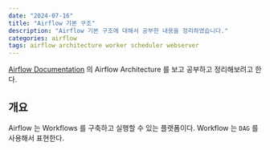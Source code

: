 ```yaml
---
date: "2024-07-16"
title: "Airflow 기본 구조"
description: "Airflow 기본 구조에 대해서 공부한 내용을 정리하였습니다."
categories: airflow
tags: airflow architecture worker scheduler webserver
---
```


[Airflow Documentation](https://airflow.apache.org/docs/apache-airflow/stable/core-concepts/overview.html) 의 Airflow Architecture 를 보고 공부하고 정리해보려고 한다.  


## 개요

Airflow 는 Workflows 를 구축하고 실행할 수 있는 플랫폼이다. Workflow 는 `DAG` 를 사용해서 표현한다. 